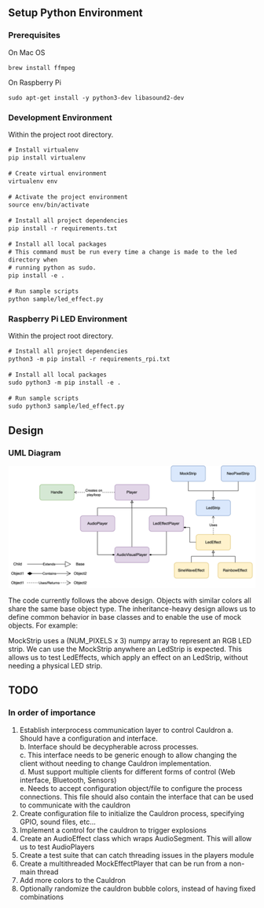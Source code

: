 ## Setup Python Environment

### Prerequisites
On Mac OS
```
brew install ffmpeg
```

On Raspberry Pi
```
sudo apt-get install -y python3-dev libasound2-dev
```

### Development Environment 
Within the project root directory.
```
# Install virtualenv
pip install virtualenv

# Create virtual environment
virtualenv env

# Activate the project environment
source env/bin/activate

# Install all project dependencies
pip install -r requirements.txt

# Install all local packages
# This command must be run every time a change is made to the led directory when
# running python as sudo.
pip install -e .

# Run sample scripts
python sample/led_effect.py
```

### Raspberry Pi LED Environment

Within the project root directory.
```
# Install all project dependencies
python3 -m pip install -r requirements_rpi.txt

# Install all local packages
sudo python3 -m pip install -e .

# Run sample scripts
sudo python3 sample/led_effect.py
```

## Design

### UML Diagram
![UML Design](app/files/images/design.png)

The code currently follows the above design. Objects with similar colors all share the same base object type. The inheritance-heavy design allows us to define common behavior in base classes and to enable the use of mock objects. For example:

MockStrip uses a (NUM_PIXELS x 3) numpy array to represent an RGB LED strip. We can use the MockStrip anywhere an LedStrip is expected. This allows us to test LedEffects, which apply an effect on an LedStrip, without needing a physical LED strip.


## TODO

### In order of importance
1. Establish interprocess communication layer to control Cauldron
    a. Should have a configuration and interface.  
    b. Interface should be decypherable across processes.  
    c. This interface needs to be generic enough to allow changing the client without needing to change Cauldron implementation.  
    d. Must support multiple clients for different forms of control (Web interface, Bluetooth, Sensors)  
    e. Needs to accept configuration object/file to configure the process connections. This file should also contain the interface that can be used to communicate with the cauldron
1. Create configuration file to initialize the Cauldron process, specifying GPIO, sound files, etc...
1. Implement a control for the cauldron to trigger explosions
2. Create an AudioEffect class which wraps AudioSegment. This will allow us to test AudioPlayers
3. Create a test suite that can catch threading issues in the players module
4. Create a multithreaded MockEffectPlayer that can be run from a non-main thread
5. Add more colors to the Cauldron
6. Optionally randomize the cauldron bubble colors, instead of having fixed combinations
